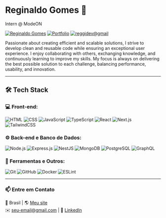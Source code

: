 # Reginaldo Gomes 👋

Intern @ ModeON

[![Reginaldo Gomes](https://img.shields.io/badge/Reginaldo%20Gomes-%2338A169?style=flat&logo=linkedin&logoColor=white)](https://www.linkedin.com/in/reggidev/)
[![Portfolio](https://img.shields.io/badge/Portfolio-%2338A169?style=flat&logo=internet-explorer&logoColor=white)](https://reggidev.vercel.app)
[![reggidev@gmail](https://img.shields.io/badge/reggidev%40gmail.com-%2338A169?style=flat&logo=gmail&logoColor=white)](mailto:reggidev@gmail.com)

Passionate about creating efficient and scalable solutions, I strive to develop clean and reusable code while ensuring an exceptional user experience. I enjoy collaborating with others, exchanging knowledge, and continuously learning to improve my skills. My focus is always on delivering the best possible solution to each challenge, balancing performance, usability, and innovation.

---

## 🛠 Tech Stack  

### 💻 Front-end:  
![HTML](https://img.shields.io/badge/-HTML-2D2D2D?style=flat&logo=html5&logoColor=D25A36) 
![CSS](https://img.shields.io/badge/-CSS-2D2D2D?style=flat&logo=css3&logoColor=3571B1) 
![JavaScript](https://img.shields.io/badge/-JavaScript-2D2D2D?style=flat&logo=javascript&logoColor=F7DF1E) 
![TypeScript](https://img.shields.io/badge/-TypeScript-2D2D2D?style=flat&logo=typescript&logoColor=3178C6) 
![React](https://img.shields.io/badge/-React-2D2D2D?style=flat&logo=react&logoColor=61DAFB) 
![Next.js](https://img.shields.io/badge/-Next.js-2D2D2D?style=flat&logo=next.js&logoColor=white) 
![TailwindCSS](https://img.shields.io/badge/-TailwindCSS-2D2D2D?style=flat&logo=tailwind-css&logoColor=38B2AC)  

### ⚙️ Back-end e Banco de Dados:  
![Node.js](https://img.shields.io/badge/-Node.js-2D2D2D?style=flat&logo=node.js&logoColor=339933) 
![Express.js](https://img.shields.io/badge/-Express.js-2D2D2D?style=flat&logo=express&logoColor=white) 
![NestJS](https://img.shields.io/badge/-NestJS-2D2D2D?style=flat&logo=nestjs&logoColor=E0234E) 
![MongoDB](https://img.shields.io/badge/-MongoDB-2D2D2D?style=flat&logo=mongodb&logoColor=47A248) 
![PostgreSQL](https://img.shields.io/badge/-PostgreSQL-2D2D2D?style=flat&logo=postgresql&logoColor=336791) 
![GraphQL](https://img.shields.io/badge/-GraphQL-2D2D2D?style=flat&logo=graphql&logoColor=E10098)  

### 🔧 Ferramentas e Outros:  
![Git](https://img.shields.io/badge/-Git-2D2D2D?style=flat&logo=git&logoColor=F05032) 
![GitHub](https://img.shields.io/badge/-GitHub-2D2D2D?style=flat&logo=github&logoColor=white) 
![Docker](https://img.shields.io/badge/-Docker-2D2D2D?style=flat&logo=docker&logoColor=2496ED) 
![ESLint](https://img.shields.io/badge/-ESLint-2D2D2D?style=flat&logo=eslint&logoColor=4B32C3)  

---

### 📫 Entre em Contato
📍 Brasil | 🌎 [Meu site](https://seusite.com)  
✉️ seu-email@gmail.com | 💼 [LinkedIn](https://linkedin.com/in/seu-perfil)  
